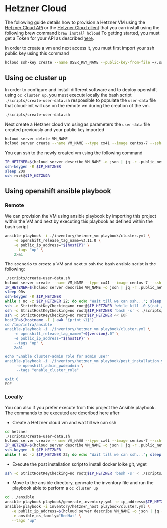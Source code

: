 # Hetzner Cloud

The following guide details how to provision a Hetzner VM using the [Hetzner Cloud APi](https://docs.hetzner.cloud/#overview) or the  [Hetzner Cloud client](https://github.com/hetznercloud/cli) that you can install using the 
following brew command `brew install hcloud`
To getting started, you must get a Token for your API as described [here](https://docs.hetzner.cloud/#overview-getting-started).

In order to create a vm and next access it, you must first import your ssh public key using this command
```bash
hcloud ssh-key create --name USER_KEY_NAME --public-key-from-file ~/.ssh/id_rsa.pub
```

## Using oc cluster up

In order to configure and install different software and to deploy openshift using `oc cluster up`,
you must execute locally the bash script `./scripts/create-user-data.sh` responsible to populate the `user-data` file
that cloud-init will use on the remote vm during the creation of the vm.

```bash
./scripts/create-user-data.sh
```

Next create a Hetzner cloud vm using as parameters the `user-data` file created previously and your public key imported

```bash
hcloud server delete VM_NAME
hcloud server create --name VM_NAME --type cx41 --image centos-7 --ssh-key USER_KEY_NAME  --user-data-from-file ./scripts/user-data
```

You can ssh to the newly created vm using the following command
```bash
IP_HETZNER=$(hcloud server describe VM_NAME -o json | jq -r .public_net.ipv4.ip)
ssh-keygen -R $IP_HETZNER
sleep 20s
ssh root@$IP_HETZNER
```

## Using openshift ansible playbook

### Remote

We can provision the VM using ansible playbook by importing this project within the VM and next by executing this playbook as defined
within the bash script

```bash
ansible-playbook -i ./inventory/hetzner_vm playbook/cluster.yml \
    -e openshift_release_tag_name=v3.11.0 \
    -e public_ip_address="${hostIP}" \
    --tags "up" \
    2>&1
```

The scenario to create a VM and next to ssh the bash ansible script is the following: 

```bash
./scripts/create-user-data.sh
hcloud server create --name VM_NAME --type cx41 --image centos-7 --ssh-key USER_KEY_NAME --user-data-from-file ./scripts/user-data
IP_HETZNER=$(hcloud server describe VM_NAME -o json | jq -r .public_net.ipv4.ip)
sleep 90s
ssh-keygen -R $IP_HETZNER
while ! nc -z $IP_HETZNER 22; do echo "Wait till we can ssh..."; sleep 10; done
ssh -o StrictHostKeyChecking=no root@$IP_HETZNER 'while kill -0 $(cat /run/yum.pid) 2> /dev/null; do echo "Wait till yum process is released"; sleep 10; done;'
ssh -o StrictHostKeyChecking=no root@$IP_HETZNER 'bash -s' < ./scripts/post-installation.sh
ssh -o StrictHostKeyChecking=no root@$IP_HETZNER << EOF
hostIP=$(hostname -I | awk '{print $1}')
cd /tmp/infra/ansible
ansible-playbook -i ./inventory/hetzner_vm playbook/cluster.yml \
    -e openshift_release_tag_name="v${version}.0" \
    -e public_ip_address="${hostIP}" \
    --tags "up" \
    2>&1

echo "Enable cluster-admin role for admin user"
ansible-playbook -i ./inventory/hetzner_vm playbook/post_installation.yml \
     -e openshift_admin_pwd=admin \
     --tags "enable_cluster_role"

exit 0
EOF
```

### Locally

You can also if you prefer execute from this project the Ansible playbook. The commands to be executed are described here after

- Create a Hetzner cloud vm and wait till we can ssh
```bash
cd hetzner
./scripts/create-user-data.sh
hcloud server create --name VM_NAME --type cx41 --image centos-7 --ssh-key USER_KEY_NAME --user-data-from-file ./scripts/user-data
IP_HETZNER=$(hcloud server describe VM_NAME -o json | jq -r .public_net.ipv4.ip)
ssh-keygen -R $IP_HETZNER
while ! nc -z $IP_HETZNER 22; do echo "Wait till we can ssh..."; sleep 10; done
```
- Execute the post installation script to install docker loike git, wget
```bash
ssh -o StrictHostKeyChecking=no root@$IP_HETZNER 'bash -s' < ./scripts/post-installation.sh
```

- Move to the ansible directory, generate the inventory file and run the playbook able to perform a `oc cluster up`
```bash
cd ../ansible
ansible-playbook playbook/generate_inventory.yml -e ip_address=$IP_HETZNER -e type=hetzner
ansible-playbook -i inventory/hetzner_host playbook/cluster.yml \
   -e public_ip_address=$(hcloud server describe VM_NAME -o json | jq -r .public_net.ipv4.ip) \
   -e ansible_os_family="RedHat" \
   --tags "up"
```
